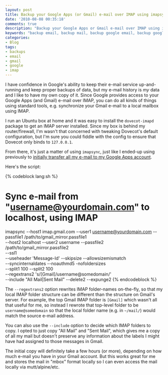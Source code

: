 ```yaml
---
layout: post
title: Backup your Google Apps (or Gmail) e-mail over IMAP using imapsync
date: '2010-08-08 00:35:18'
comments: true
description: "Backup your Google Apps or Gmail e-mail over IMAP using imapsync"
keywords: "backup email, backup mail, backup google email, backup google mail, backup google apps email, backup google apps mail, backup email imap, backup mail imap, backup email imapsync, backup mail imapsync"
categories:
- Blog
tags:
- backups
- email
- gmail
- google
- imap
---
```


I have confidence in Google's ability to keep their e-mail service up-and-
running and keep proper backups of data, but my e-mail history is _my_ data
and I like to have my own copy of it. Since Google provides access to your
Google Apps (and Gmail) e-mail over IMAP, you can do all kinds of things using
standard tools, e.g. synchronize your Gmail e-mail to a local mailbox using
IMAP.

I run an Ubuntu box at home and it was easy to install the `dovecot-imapd`
package to get an IMAP server installed. Since my box is behind my
router/firewall, I'm wasn't that concerned with tweaking Dovecot's default
configuration, but I'm sure you could fiddle with the config to ensure that
Dovecot only binds to `127.0.0.1`.

From there, it's just a matter of using `imapsync`, just like I ended-up
using previously to
[initially transfer all my e-mail to my Google Apps account](/blog/2010/08/07/moving-e-mail-from-gmail-to-google-apps-over-imap-using-imapsync/).

<!-- more -->

Here's the script:

{% codeblock lang:sh %}
 # Sync e-mail from "username@yourdomain.com" to localhost, using IMAP
 imapsync --host1 imap.gmail.com --user1 username@yourdomain.com
          --passfile1 /path/to/gmail_mirror.passfile1 \
          --host2 localhost --user2 username
          --passfile2 /path/to/gmail_mirror.passfile2 \
          --ssl1 \
          --useheader 'Message-Id' --skipsize --allowsizemismatch \
          --syncinternaldates --noauthmd5 -nofoldersizes\
          --split1 100 --split2 100 \
          --regextrans2 's/\[Gmail\]/username\@somedomain/' \
          --include "All Mail|Sent Mail" --delete2 --expunge2
{% endcodeblock %}

The `--regextrans2` option rewrites IMAP folder-names on-the-fly, so that my
local IMAP folder structure can be different than the structure on Gmail's
server. For example, the top Gmail IMAP folder is `[Gmail]` which wasn't all
that useful for me, so instead I rewrote that top-level folder to be
`username@somedomain` so that the local folder name (e.g. in `~/mail/`) would
match the source e-mail address.

You can also use the `--include` option to decide which IMAP folders to copy.
I opted to just copy "All Mail" and "Sent Mail", which gives me a copy of all
my mail but doesn't preserve any information about the labels I might have had
assigned to those messages in Gmail.

The initial copy will definitely take a few hours (or more), depending on how
much e-mail you have in your Gmail account. But this works great for me and
stores the mail in "mbox" format locally so I can even access the mail locally
via mutt/alpine/etc.

